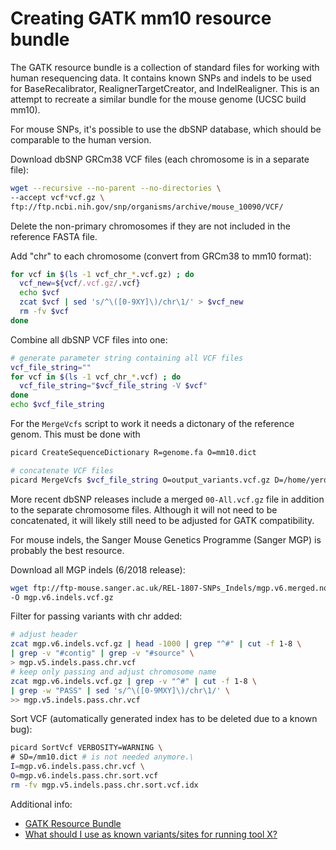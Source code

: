 # Creating GATK mm10 resource bundle


The GATK resource bundle is a collection of standard files for working with human resequencing data.
It contains known SNPs and indels to be used for BaseRecalibrator, RealignerTargetCreator, and IndelRealigner.
This is an attempt to recreate a similar bundle for the mouse genome (UCSC build mm10).

For mouse SNPs, it's possible to use the dbSNP database, which should be comparable to the human version.

Download dbSNP GRCm38 VCF files (each chromosome is in a separate file):

```bash
wget --recursive --no-parent --no-directories \
--accept vcf*vcf.gz \
ftp://ftp.ncbi.nih.gov/snp/organisms/archive/mouse_10090/VCF/
```

Delete the non-primary chromosomes if they are not included in the reference FASTA file.

Add "chr" to each chromosome (convert from GRCm38 to mm10 format):

```bash
for vcf in $(ls -1 vcf_chr_*.vcf.gz) ; do
  vcf_new=${vcf/.vcf.gz/.vcf}
  echo $vcf
  zcat $vcf | sed 's/^\([0-9XY]\)/chr\1/' > $vcf_new
  rm -fv $vcf
done
```

Combine all dbSNP VCF files into one:

```bash
# generate parameter string containing all VCF files
vcf_file_string=""
for vcf in $(ls -1 vcf_chr_*.vcf) ; do
  vcf_file_string="$vcf_file_string -V $vcf"
done
echo $vcf_file_string
```

For the `MergeVcfs` script to work it needs a dictonary of the reference genom. This must be done with

```bash
picard CreateSequenceDictionary R=genome.fa O=mm10.dict
```

```bash
# concatenate VCF files
picard MergeVcfs $vcf_file_string O=output_variants.vcf.gz D=/home/yeroslaviz/projects/Guru/WES_b2m/reference/mm10/mm10.dict
```


More recent dbSNP releases include a merged `00-All.vcf.gz` file in addition to the separate chromosome files.
Although it will not need to be concatenated, it will likely still need to be adjusted for GATK compatibility.

For mouse indels, the Sanger Mouse Genetics Programme (Sanger MGP) is probably the best resource.

Download all MGP indels (6/2018 release):

```bash
wget ftp://ftp-mouse.sanger.ac.uk/REL-1807-SNPs_Indels/mgp.v6.merged.norm.snp.indels.sfiltered.vcf.gz \
-O mgp.v6.indels.vcf.gz
```

Filter for passing variants with chr added:

```bash
# adjust header
zcat mgp.v6.indels.vcf.gz | head -1000 | grep "^#" | cut -f 1-8 \
| grep -v "#contig" | grep -v "#source" \
> mgp.v5.indels.pass.chr.vcf
# keep only passing and adjust chromosome name
zcat mgp.v6.indels.vcf.gz | grep -v "^#" | cut -f 1-8 \
| grep -w "PASS" | sed 's/^\([0-9MXY]\)/chr\1/' \
>> mgp.v5.indels.pass.chr.vcf
```

Sort VCF (automatically generated index has to be deleted due to a known bug):

```bash
picard SortVcf VERBOSITY=WARNING \
# SD=/mm10.dict # is not needed anymore.\
I=mgp.v6.indels.pass.chr.vcf \
O=mgp.v6.indels.pass.chr.sort.vcf
rm -fv mgp.v5.indels.pass.chr.sort.vcf.idx
```

Additional info:

* [GATK Resource Bundle](https://software.broadinstitute.org/gatk/download/bundle)
* [What should I use as known variants/sites for running tool X?](http://gatkforums.broadinstitute.org/gatk/discussion/1247/what-should-i-use-as-known-variants-sites-for-running-tool-x)
